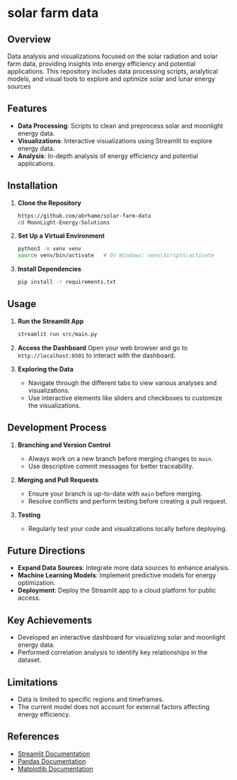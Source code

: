 # solar farm data



## Overview

Data analysis and visualizations focused on the solar radiation and solar farm data, providing insights into energy efficiency and potential applications. This repository includes data processing scripts, analytical models, and visual tools to explore and optimize solar and lunar energy sources

## Features

- **Data Processing**: Scripts to clean and preprocess solar and moonlight energy data.
- **Visualizations**: Interactive visualizations using Streamlit to explore energy data.
- **Analysis**: In-depth analysis of energy efficiency and potential applications.

## Installation

1. **Clone the Repository**
   ```bash
   https://github.com/abrhame/solar-farm-data
   cd MoonLight-Energy-Solutions
   ```

2. **Set Up a Virtual Environment**
   ```bash
   python3 -m venv venv
   source venv/bin/activate   # On Windows: venv\Scripts\activate
   ```

3. **Install Dependencies**
   ```bash
   pip install -r requirements.txt
   ```

## Usage

1. **Run the Streamlit App**
   ```bash
   streamlit run src/main.py
   ```

2. **Access the Dashboard**
   Open your web browser and go to `http://localhost:8501` to interact with the dashboard.

3. **Exploring the Data**
   - Navigate through the different tabs to view various analyses and visualizations.
   - Use interactive elements like sliders and checkboxes to customize the visualizations.

## Development Process

1. **Branching and Version Control**
   - Always work on a new branch before merging changes to `main`.
   - Use descriptive commit messages for better traceability.

2. **Merging and Pull Requests**
   - Ensure your branch is up-to-date with `main` before merging.
   - Resolve conflicts and perform testing before creating a pull request.

3. **Testing**
   - Regularly test your code and visualizations locally before deploying.

## Future Directions

- **Expand Data Sources**: Integrate more data sources to enhance analysis.
- **Machine Learning Models**: Implement predictive models for energy optimization.
- **Deployment**: Deploy the Streamlit app to a cloud platform for public access.

## Key Achievements

- Developed an interactive dashboard for visualizing solar and moonlight energy data.
- Performed correlation analysis to identify key relationships in the dataset.

## Limitations

- Data is limited to specific regions and timeframes.
- The current model does not account for external factors affecting energy efficiency.

## References

- [Streamlit Documentation](https://docs.streamlit.io/)
- [Pandas Documentation](https://pandas.pydata.org/docs/)
- [Matplotlib Documentation](https://matplotlib.org/stable/contents.html)
